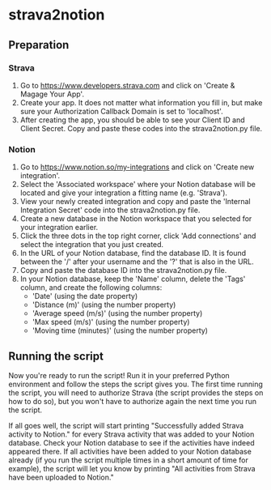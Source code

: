 # strava2notion

## Preparation

### Strava
1. Go to https://www.developers.strava.com and click on 'Create & Magage Your App'.
2. Create your app. It does not matter what information you fill in, but make sure your Authorization Callback Domain is set to 'localhost'.
3. After creating the app, you should be able to see your Client ID and Client Secret. Copy and paste these codes into the strava2notion.py file.

### Notion
1. Go to https://www.notion.so/my-integrations and click on 'Create new integration'.
2. Select the 'Associated workspace' where your Notion database will be located and give your integration a fitting name (e.g. 'Strava').
3. View your newly created integration and copy and paste the 'Internal Integration Secret' code into the strava2notion.py file.
4. Create a new database in the Notion workspace that you selected for your integration earlier.
5. Click the three dots in the top right corner, click 'Add connections' and select the integration that you just created.
6. In the URL of your Notion database, find the database ID. It is found between the '/' after your username and the '?' that is also in the URL.
7. Copy and paste the database ID into the strava2notion.py file.
8. In your Notion database, keep the 'Name' column, delete the 'Tags' column, and create the following columns:
    * 'Date' (using the date property)
    * 'Distance (m)' (using the number property)
    * 'Average speed (m/s)' (using the number property)
    * 'Max speed (m/s)' (using the number property)
    * 'Moving time (minutes)' (using the number property)
  
## Running the script
Now you're ready to run the script! Run it in your preferred Python environment and follow the steps the script gives you. The first time running the script, you will need to authorize Strava (the script provides the steps on how to do so), but you won't have to authorize again the next time you run the script. 

If all goes well, the script will start printing "Successfully added Strava activity to Notion." for every Strava activity that was added to your Notion database. Check your Notion database to see if the activities have indeed appeared there. If all activities have been added to your Notion database already (if you run the script multiple times in a short amount of time for example), the script will let you know by printing "All activities from Strava have been uploaded to Notion."
